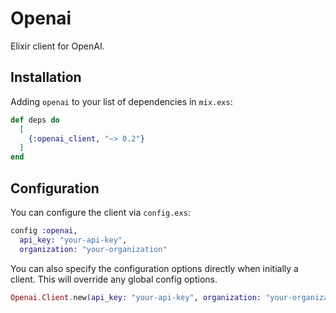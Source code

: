 # Openai

Elixir client for OpenAI.

## Installation

Adding `openai` to your list of dependencies in `mix.exs`:

```elixir
def deps do
  [
    {:openai_client, "~> 0.2"}
  ]
end
```

## Configuration

You can configure the client via `config.exs`:

```elixir
config :openai,
  api_key: "your-api-key",
  organization: "your-organization"
```

You can also specify the configuration options directly when initially a client. This will override any global config options.


```elixir
Openai.Client.new(api_key: "your-api-key", organization: "your-organization")
```
